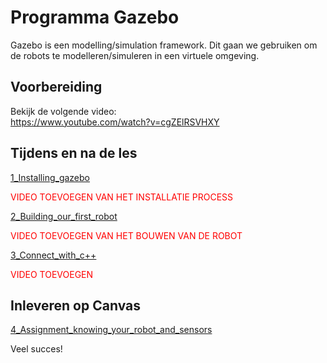 # Programma Gazebo
Gazebo is een modelling/simulation framework. Dit gaan we gebruiken om de robots te modelleren/simuleren in een virtuele omgeving. 

## Voorbereiding
Bekijk de volgende video:  
https://www.youtube.com/watch?v=cgZElRSVHXY


## Tijdens en na de les

[1_Installing_gazebo](./1_Installing_gazebo.md)

<span style="color:red">VIDEO TOEVOEGEN VAN HET INSTALLATIE PROCESS</span>

[2_Building_our_first_robot](./2_Building_our_first_robot.md)

<span style="color:red">VIDEO TOEVOEGEN VAN HET BOUWEN VAN DE ROBOT</span>

[3_Connect_with_c++](./3_Connect_with_c.md)

<span style="color:red">VIDEO TOEVOEGEN</span>

## Inleveren op Canvas

[4_Assignment_knowing_your_robot_and_sensors](./4_Assignment_knowing_your_robot_and_sensors.md)


Veel succes!
